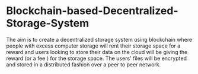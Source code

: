 # Blockchain-based-Decentralized-Storage-System
The aim is to create a decentralized storage system using blockchain where people with excess computer storage will rent their storage space for a reward and users looking to store their data on the cloud will be giving the reward (or a fee ) for the storage space. The users' files will be encrypted and stored in a distributed fashion over a peer to peer network.
